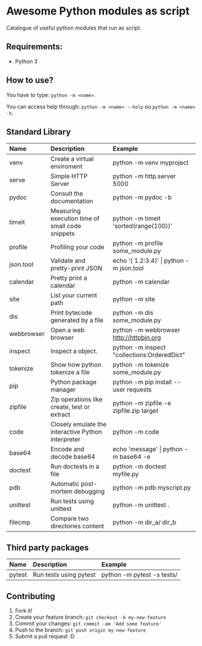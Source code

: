 # Awesome Python modules as script

Catalogue of useful python modules that run as script.

## Requirements:
* Python 3

## How to use?

You have to type: `python -m <name>`.

You can access help through: `python -m <name> --help` ou `python -m <name> -h`.

Standard Library
----------------

| Name          | Description                                       | Example                                      |
| :------------ |:------------------------------------------------- |:---------------------------------------------|
| venv          | Create a virtual enviroment                       | python -m venv myproject                     |
| serve         | Simple HTTP Server                                | python -m http.server 5000                   |
| pydoc         | Consult the documentation                         | python -m pydoc -b                           |
| timeit        | Measuring execution time of small code snippets   | python -m timeit 'sorted(range(100))'        |
| profile       | Profiling your code                               | python -m profile some_module.py             |
| json.tool     | Validate and pretty-print JSON                    | echo '{ 1.2:3.4}' \| python -m json.tool     |
| calendar      | Pretty print a calendar                           | python -m calendar                           |
| site          | List your current path                            | python -m site                               |
| dis           | Print bytecode generated by a file                | python -m dis some_module.py                 |
| webbrowser    | Open a web browser                                | python -m webbrowser http://httpbin.org      |
| inspect       | Inspect a object.                                 | python -m inspect "collections:OrderedDict"  |
| tokenize      | Show how python tokenize a file                   | python -m tokenize some_module.py            |
| pip           | Python package manager                            | python -m pip install --user requests        |
| zipfile       | Zip operations like create, test or extract       | python -m zipfile -e zipfile.zip target      |
| code          | Closely emulate the interactive Python interpreter| python -m code                               |
| base64        | Encode and decode base64                          | echo 'message' \| python -m base64 -e        |
| doctest       | Run doctests in a file                            | python -m doctest myfile.py                  |
| pdb           | Automatic post-mortem debugging                   | python -m pdb myscript.py                    |
| unittest      | Run tests using unittest                          | python -m unittest .                         |
| filecmp       | Compare two directories content                   | python -m dir_a/ dir_b                       |

Third party packages
--------------------

| Name          | Description                                    |Example                    |
|:------------- |:---------------------------------------------- |:--------------------------|
| pytest        |Run tests using pytest                          | python -m pytest -s tests/|

## Contributing

1. Fork it!
2. Create your feature branch: `git checkout -b my-new-feature`
3. Commit your changes: `git commit -am 'Add some feature'`
4. Push to the branch: `git push origin my-new-feature`
5. Submit a pull request :D
